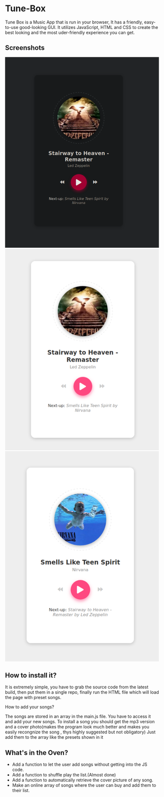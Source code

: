 # Tune-Box
Tune Box is a Music App that is run in your browser, It has a friendly, easy-to-use good-looking GUI. It utilizes JavaScript, HTML and CSS to create the best looking and the most uder-friendly experience you can get.

## Screenshots

![First Song with Dark Mode](/images/Screenshots/20210105_110354.png)
![First Song with Light Mode](/images/Screenshots/20210105_110340.png)
![Second Song with Light Mode](/images/Screenshots/20210105_110417.png)

## How to install it?

It is extremely simple, you have to grab the source code from the latest build, then put them in a single repo, finally run the HTML file which will load the page with preset songs.

How to add your songs?

The songs are stored in an array in the main.js file. You have to access it and add your new songs. To install a song you
should get the mp3 version and a cover photo(makes the program look much better and makes you easily recongnize the song
, thys highly suggested but not obligatory) Just add them to the array like the presets shown in it

##  What's in the Oven?

* Add a function to let the user add songs without getting into the JS code.
* Add a function to shuffle play the list.(Almost done)
* Add a function to automatically retrieve the cover picture of any song.
* Make an online array of songs where the user can buy and add them to their list.
